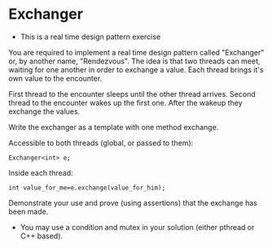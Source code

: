 # Exchanger

* This is a real time design pattern exercise

You are required to implement a real time design pattern
called "Exchanger" or, by another name, "Rendezvous".
The idea is that two threads can meet, waiting for one another
in order to exchange a value. Each thread brings it's own
value to the encounter.

First thread to the encounter sleeps until the other thread arrives.
Second thread to the encounter wakes up the first one.
After the wakeup they exchange the values.

Write the exchanger as a template with one method exchange.

Accessible to both threads (global, or passed to them):

`Exchanger<int> e;`

Inside each thread:

`int value_for_me=e.exchange(value_for_him);`

Demonstrate your use and prove (using assertions) that the
exchange has been made.

* You may use a condition and mutex in your solution (either pthread
or C++ based).

